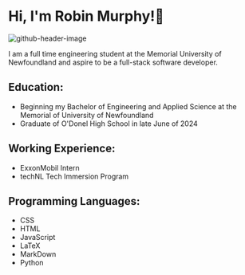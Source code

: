 # Hi, I'm Robin Murphy!👋

![github-header-image](https://github.com/user-attachments/assets/feb353ca-46ff-47ce-9273-386f1259bde0)

I am a full time engineering student at the Memorial University of Newfoundland and aspire to be a full-stack software developer.

## Education:

- Beginning my Bachelor of Engineering and Applied Science at the Memorial of University of Newfoundland
- Graduate of O'Donel High School in late June of 2024

 ## Working Experience:

- ExxonMobil Intern
- techNL Tech Immersion Program

## Programming Languages:

- CSS
- HTML
- JavaScript
- LaTeX
- MarkDown
- Python
